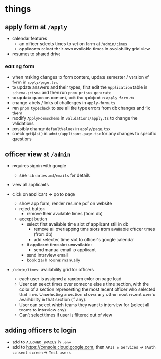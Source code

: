 # things

## apply form at `/apply`

- calendar features
  - an officer selects times to set on form at `/admin/times`
  - applicants select their own available times in availability grid view
- resumes to shared drive

### editing form

- when making changes to form content, update semester / version of form in `apply/page.tsx`
- to update answers and their types, first edit the `Application` table in `schema.prisma` and then run `pnpm prisma generate`
- to update question content, edit the `q` object in `apply-form.ts`
- change labels / links of challenges in `apply-form.ts`
- run `pnpm typecheck` to see all the type errors from db changes and fix them
- modify `ApplyFormSchema` in `validations/apply.ts` to change the validations
- possibly change `defaultValues` in `apply/page.tsx`
- check `getQAs()` in `admin/applicant-page.tsx` for any changes to specific questions

## officer view at `/admin`

- requires signin with google

  - see `libraries.md/emails` for details

- view all applicants
- click on applicant -> go to page

  - show app form, render resume pdf on website
  - reject button
    - remove their available times (from db)
  - accept button
    - select first available time slot of applicant still in db
      - remove all overlapping time slots from available officer times (from db)
      - add selected time slot to officer's google calendar
    - if applicant time slot unavailable:
      - send manual email to applicant
    - send interview email
    - book zach rooms manually

- `/admin/times`: availability grid for officers
  - each user is assigned a random color on page load
  - User can select times over someone else's time section, with the color of a section representing the most recent officer who selected that time. Unselecting a section shows any other most recent user's availability in that section (if any).
  - User can select which teams they want to interview for (select all teams to interview any)
  - Can't select times if user is filtered out of view

## adding officers to login

- add to `ALLOWED_EMAILS` in `.env`
- add to <https://console.cloud.google.com>, then `APIs & Services` -> `OAuth consent screen` -> `Test users`

